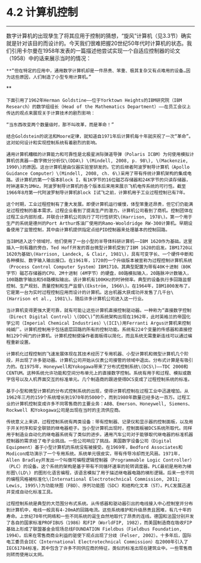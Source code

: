 # 4.2 计算机控制

---

数字计算机的出现孳生了将其应用于控制的猜想，“旋风”计算机（见3.3节）确实就是针对该目的而设计的。今天我们很难把握20世纪50年代时计算机的状态。我们引用卡尔曼在1958年发表的一篇描述他尝试实现一个自适应控制器的论文（1958）中的话来展示当时的情况：

	**“但在特定的应用中，通用数字计算机却是一件昂贵、笨重、极其复杂又有点难用的设备…因为这些原因，人们制造了小型专用计算机。”**

	下面引用了1962年Herman Goldstine——位于Yorktown Heights的IBM研究院（IBM Research）的数学组组长（Head of the Mathematics Department）——在员工会议上传达的观点来展现关于计算技术的剧烈影响：

	“当东西改变两个数量级时，那不叫改革，而是革命！”

	结合Goldstein的说法和Moore定律，就知道自1971年后计算机每十年就庆祝了一次“革命”。这对如何设计和实现控制系统有着剧烈的影响。

	通用计算机糟糕的计算能力和可靠性是北极星洲际弹道导弹（Polaris ICBM）为何使用模拟计算机仿真器——数字微分分析仪\(DDA\) \(Mindell, 2008, p. 98\), \(Mackenzie, 1990\)的原因。这台计算机是由仪器实验室研发的。它的后继者阿波罗制导计算机（Apollo Guidance Computer）\(Mindell, 2008, ch. 6\)采用了带有传统计算机架构的集成电路。该计算机的第一个版本Block I，有1K字节的16位磁芯存储器和24K字节的只读存储器，时钟速率为1MHz。阿波罗制导计算机的各个版本后来用来展示飞机电传系统的可行性。截至1966年8月第一代阿波罗制导计算机Block I试飞之前，计算机用于工业过程控制已有7年。

	这个时期，工业过程控制有了重大发展。即便计算机运行缓慢，体型笨重还昂贵，但它们仍能满足过程控制的基本需求。过程企业看到了提高生产的潜力，计算机公司看到了商机。控制团体在过程工业内部形成，并联合计算机公司执行了可行性研究\(Harrison, 1978\)。第一个用于生产的系统是德州的Port Arthur炼油厂使用的Ramo-Wooldridge RW-300计算机。早期设备使用了监管控制，其中由计算机提供指定点给PID控制器来处理基本的控制回路。

	当IBM进入这个领域时，他们使用了一台小型的半导体科研计算机——IBM 1620作为基础。这里插入一则有趣的旁白，Ted Hoff开发的首台微型计算机受到了IBM 1620的启发。IBM1720以1620为基础\(Harrison, Landeck, & Clair, 1981\)，具有可变字长、一个硬件中断和各种模拟、数字输入输出接口。在1961年，1720的一个升级版本被宣称为过程控制计算机系统（Process Control Computer System）IBM1710。其典型配置为带有40K十进制（80K字节）磁芯存储器的CPU、2M十进制（4M字节）的硬盘，80路模拟输入，20路脉冲计数输入，100路数字输出和50路模拟输出。该计算机有100KHz的时钟频率。典型的设备执行多回路监督控制、生产规划、质量控制和生产监督\(Ekström, 1966\)。在1964年，IBM1800发布了，它是第一台为实时过程控制应用而设计的计算机。这台机器大获成功并发售了几千台\(Harrison et al., 1981\)。随后许多计算机公司进入这一行业。

	当计算机变得更强大更可靠，就有可能让这些计算机直接控制驱动器。一种称为“直接数字控制（Direct Digital Control）\(DDC\)”的系统架构出现在1962年，此时英格兰的帝国化学公司（Imperial Chemical Industries）\(ICI\)用Ferranti Argus计算机来控制纯碱厂。计算机控制用于包括底层回路的所有的控制功能。系统有224个变量的传感器和直接控制129个阀门的计算机。计算机控制使操作者面板得以简化，而且系统无需重新连线可以通过编程重新设置。

	计算机化过程控制的飞速发展体现在其技术经历了专用机器、小型计算机和微型计算机几个阶段，并出现了许多驱动器。计算机公司开始从仪表公司接管的领域中退出。分布式计算是有吸引力的。在1975年，Honeywell和Yokogawa带来了分布式控制系统\(DCS\)——TDC 2000和CENTUM。这种系统允许功能和空间分布单元上的直接数字控制。系统有用于和过程、模拟或数字信号以及人机界面交互的标准单元。几个制造商的跟进使得DCS变成了过程控制系统的标准。

	基于小型和微型计算机的分布式控制系统的出现，使得计算机控制在过程工业中迅速增加。从1962年三月的159个系统增长到1970年的5000个，而到1980年数量已经多达一百万。过程工业的计算机控制变成许多不同零售商的主要业务：ABB、Emerson、Honeywell, Siemens、 Rockwell 和Yokogawa公司是出现在当时的主流供应商。

	传统意义上来讲，过程控制系统有两类设备：带有控制器、记录仪和显示器的控制面板，以及用于开关时序和安全联锁的继电器柜子。当小型计算机出现时，控制面板被DCS系统所取代。同样用于制造业自动化的继电器系统有了类似的进步。通用汽车公司对于能够取代继电器的标准机器控制器的需求给了电子业挑战。一些公司响应了挑战。美国数字设备公司（Digital Equipment）基于小型计算机的系统没有被接受。在1969年，Bedford Associates和Modicon成功演示了一个专用系统。系统单元很皮实，带有传导冷却而无风扇。1971年，Allen Bradley开发出一个叫做可编程逻辑控制器（Programmable Logic Controller）（PLC）的设备。这个系统的架构是基于带有不同循环速率的轮转调度器。PLC最初是用称为梯形图\(LD\) 的图形化语言编程，该语言模拟了用于描述继电器电路的梯形逻辑。后来一些不同的编程风格被标准化\(International Electrotechnical Commission, 2011; Lewis, 1995\)为功能块图（FBD）、序列功能图（SDC）和结构化文本（ST）。PLC发展迅速并变成自动化标准工具。

	过程控制系统是典型的大范围分布式系统。从传感器和驱动器引出的电线接入中心控制室并分布到计算机中，电线一般具有4-20mA的回路电流。这些系统维护和升级昂贵且困难，有几十年的寿命。上世纪70年代网络和一些不同系统的诞生自然地取代了昂贵的连线。德国和法国分别开发了各自的国家标准PROFIBUS（1986）和FIP（WorldFIP, 1982），而美国制造商在吸收FIP基础上形成了联盟基金会现场总线FOUNDATION Fieldbus（Fieldbus Foundation, 1994）。后来在零售商商业利益的驱使下观点出现了分歧（Felser, 2002）。十多年后，国际电工委员会IEC（International Electrotechnical Commission）在2000年引入了IEC61784标准，其中包含了许多不同供应商的特征，类似的标准出现在建筑业中。一些零售商则转而使用以太网。



